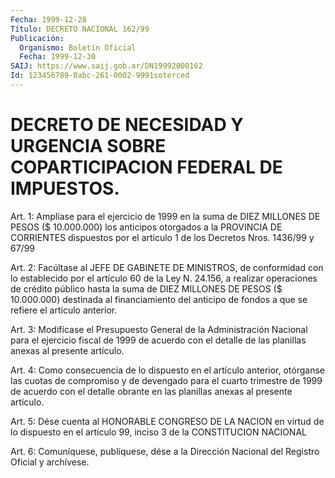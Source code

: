 ```yaml
---
Fecha: 1999-12-28
Título: DECRETO NACIONAL 162/99
Publicación:
  Organismo: Boletín Oficial
  Fecha: 1999-12-30
SAIJ: https://www.saij.gob.ar/DN19992000162
Id: 123456789-0abc-261-0002-9991soterced
---
```

# DECRETO DE NECESIDAD Y URGENCIA SOBRE COPARTICIPACION FEDERAL DE IMPUESTOS.

<a id="1"></a>
Art. 1: Amplíase para el ejercicio de 1999 en la suma de DIEZ MILLONES DE PESOS ($ 10.000.000) los anticipos otorgados a la PROVINCIA DE CORRIENTES dispuestos por el artículo 1 de los Decretos Nros. 1436/99 y 67/99

<a id="2"></a>
Art. 2: Facúltase al JEFE DE GABINETE DE MINISTROS, de conformidad con lo establecido por el  artículo 60 de la Ley N. 24.156, a realizar operaciones de crédito público hasta la suma de DIEZ MILLONES DE PESOS ($ 10.000.000) destinada al financiamiento del anticipo de fondos a que se refiere el artículo anterior.

<a id="3"></a>
Art. 3: Modifícase el Presupuesto General de la Administración Nacional para el ejercicio fiscal de 1999 de acuerdo con el detalle de las planillas anexas al presente artículo.

<a id="4"></a>
Art. 4: Como consecuencia de lo dispuesto en el artículo anterior, otórganse las cuotas de compromiso y de devengado para el cuarto trimestre de 1999 de acuerdo con el detalle obrante en las planillas anexas al presente artículo.

<a id="5"></a>
Art. 5: Dése cuenta al HONORABLE CONGRESO DE LA NACION en virtud de lo dispuesto en el artículo 99, inciso 3 de la CONSTITUCION NACIONAL

<a id="6"></a>
Art. 6: Comuníquese, publíquese, dése a la Dirección Nacional del Registro Oficial y archívese.